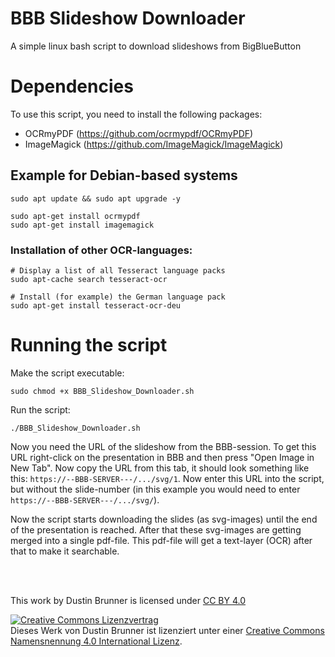 # BBB Slideshow Downloader
A simple linux bash script to download slideshows from BigBlueButton

# Dependencies
To use this script, you need to install the following packages:
 - OCRmyPDF (https://github.com/ocrmypdf/OCRmyPDF)
 - ImageMagick (https://github.com/ImageMagick/ImageMagick)

## Example for Debian-based systems

```
sudo apt update && sudo apt upgrade -y

sudo apt-get install ocrmypdf
sudo apt-get install imagemagick
```

### Installation of other OCR-languages:

```
# Display a list of all Tesseract language packs
sudo apt-cache search tesseract-ocr

# Install (for example) the German language pack
sudo apt-get install tesseract-ocr-deu
```

# Running the script
Make the script executable:
```
sudo chmod +x BBB_Slideshow_Downloader.sh
```
Run the script:
```
./BBB_Slideshow_Downloader.sh
```
Now you need the URL of the slideshow from the BBB-session. To get this URL right-click on the presentation in BBB and then press "Open Image in New Tab". Now copy the URL from this tab, it should look something like this: `https://--BBB-SERVER---/.../svg/1`.
Now enter this URL into the script, but without the slide-number (in this example you would need to enter `https://--BBB-SERVER---/.../svg/`). 

Now the script starts downloading the slides (as svg-images) until the end of the presentation is reached. After that these svg-images are getting merged into a single pdf-file. This pdf-file will get a text-layer (OCR) after that to make it searchable. 


<br><br>
<p xmlns:dct="http://purl.org/dc/terms/" xmlns:cc="http://creativecommons.org/ns#" class="license-text">This work by <span property="cc:attributionName">Dustin Brunner</span> is licensed under <a rel="license" href="https://creativecommons.org/licenses/by/4.0">CC BY 4.0<img style="height:15px!important;margin-left:3px;vertical-align:text-bottom;" src="https://mirrors.creativecommons.org/presskit/icons/cc.svg?ref=chooser-v1" /><img style="height:15px!important;margin-left:3px;vertical-align:text-bottom;" src="https://mirrors.creativecommons.org/presskit/icons/by.svg?ref=chooser-v1" /></a></p>

<a rel="license" href="http://creativecommons.org/licenses/by/4.0/"><img alt="Creative Commons Lizenzvertrag" style="border-width:0" src="https://i.creativecommons.org/l/by/4.0/88x31.png" /></a><br />Dieses Werk von <span xmlns:cc="http://creativecommons.org/ns#" property="cc:attributionName">Dustin Brunner</span> ist lizenziert unter einer <a rel="license" href="http://creativecommons.org/licenses/by/4.0/">Creative Commons Namensnennung 4.0 International Lizenz</a>.